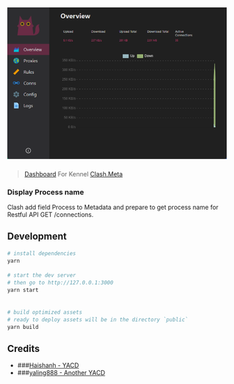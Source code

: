<h1 align="center">
  <img src="View/Dashboard.png" alt="Dashboard">
</h1>

>  [Dashboard](https://github.com/Dreamacro/clash-dashboard) For Kennel [Clash.Meta](https://github.com/clash-mini/clash.meta)

### Display Process name


Clash add field Process to Metadata and prepare to get process name for Restful API GET /connections.



## Development

```sh
# install dependencies
yarn

# start the dev server
# then go to http://127.0.0.1:3000
yarn start


# build optimized assets
# ready to deploy assets will be in the directory `public`
yarn build
```

## Credits
* ###[Haishanh - YACD](https://github.com/haishanh/yacd)
* ###[yaling888 - Another YACD](https://github.com/yaling888/yacd)